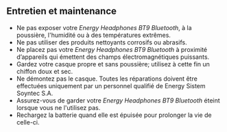 ## Entretien et maintenance

* Ne pas exposer votre *Energy Headphones BT9 Bluetooth*, à la poussière, l'humidité ou à des températures extrêmes.
* Ne pas utiliser des produits nettoyants corrosifs ou abrasifs.
* Ne placez pas votre *Energy Headphones BT9 Bluetooth* à proximité d’appareils qui émettent des champs électromagnétiques puissants.
* Gardez votre casque propre et sans poussière; utilisez à cette fin un chiffon doux et sec.
* Ne démontez pas le casque. Toutes les réparations doivent être effectuées uniquement par un personnel qualifié de Energy Sistem Soyntec S.A.
* Assurez-vous de garder votre *Energy Headphones BT9 Bluetooth* éteint lorsque vous ne l'utilisez pas.
* Rechargez la batterie quand elle est épuisée pour prolonger la vie de celle-ci.
